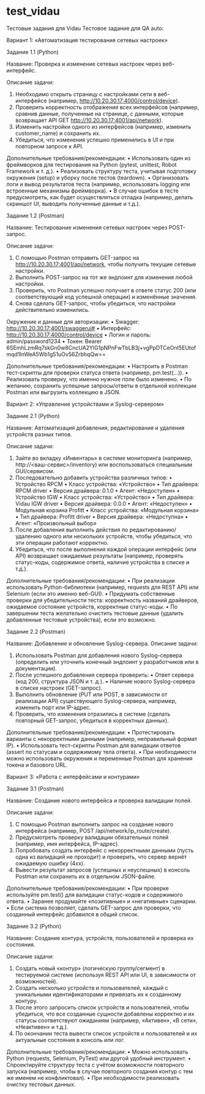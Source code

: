 # test_vidau
 Тестовые задания для Vidau
Тестовое задание для QA auto:

Вариант 1: «Автоматизация тестирования сетевых настроек»

Задание 1.1 (Python)

Название: Проверка и изменение сетевых настроек через веб-интерфейс.

Описание задачи:
 1. Необходимо открыть страницу с настройками сети в веб-интерфейсе (например, http://10.20.30.17:4000/control/device).
 2. Проверить корректность отображения всех интерфейсов (например, сравнив данные, полученные на странице, с данными, которые возвращает API GET http://10.20.30.17:4001/api/network).
 3. Изменить настройки одного из интерфейсов (например, изменить customer_name) и сохранить их.
 4. Убедиться, что изменения успешно применились в UI и при повторном запросе к API.

Дополнительные требования/рекомендации:
 • Использовать один из фреймворков для тестирования на Python (pytest, unittest, Robot Framework и т. д.).
 • Реализовать структуру теста, учитывая подготовку окружения (setup) и уборку после тестов (teardown).
 • Организовать логи и вывод результатов теста (например, использовать logging или встроенные механизмы фреймворка).
 • В случае ошибок в тесте предусмотреть, как будет осуществляться отладка (например, делать скриншот UI, выводить полученные данные и т.д.).


Задание 1.2 (Postman)

Название: Тестирование изменения сетевых настроек через POST-запрос.

Описание задачи:
 1. С помощью Postman отправить GET-запрос на http://10.20.30.17:4001/api/network, чтобы получить текущие сетевые настройки.
 2. Выполнить POST-запрос на тот же эндпоинт для изменения любой настройки.
 3. Проверить, что Postman успешно получает в ответе статус 200 (или соответствующий код успешной операции) и изменённые значения.
 4. Снова сделать GET-запрос, чтобы убедиться, что настройки действительно изменились.

Окружение и данные для авторизации:
 • Swagger: http://10.20.30.17:4001/swaggerui#
 • Интерфейс: http://10.20.30.17:4000/control/device
 • Логин и пароль: admin/password1234
 • Токен: Bearer 6SEmhLzmRq7skGn0w8CncUA2YlG1pNPnFwTbLB3j+vgPpDTCeOnI5EUtofmqd1InWeA5Wb1g51uOv56ZrbhqQw==

Дополнительные требования/рекомендации:
 • Настроить в Postman тест-скрипты для проверки статуса ответа (например, pm.test(...)).
 • Реализовать проверку, что именно нужное поле было изменено.
 • По желанию, сохранить успешные запросы/ответы в отдельной коллекции Postman или выгрузить коллекцию в JSON.



Вариант 2: «Управление устройствами и Syslog-сервером»

Задание 2.1 (Python)

Название: Автоматизация добавления, редактирования и удаления устройств разных типов.

Описание задачи:
 1. Зайти во вкладку «Инвентарь» в системе мониторинга (например, http://<ваш-сервис>/inventory) или воспользоваться специальным GUI/сервисом.
 2. Последовательно добавить устройства различных типов:
 • Устройство RPCM
 • Класс устройства: «Устройство»
 • Тип драйвера: RPCM driver
 • Версия драйвера: 0.1.0
 • Агент: «Недоступен»
 • Устройство IGW
 • Класс устройства: «Устройство»
 • Тип драйвера: Vidau IGW driver
 • Версия драйвера: 0.0.0
 • Агент: «Недоступен»
 • Модульная корзина Profitt
 • Класс устройства: «Модульная корзина»
 • Тип драйвера: Profitt driver
 • Версия драйвера: «Недоступна»
 • Агент: «Произвольный выбор»
 3. После добавления выполнить действия по редактированию/удалению одного или нескольких устройств, чтобы убедиться, что эти операции работают корректно.
 4. Убедиться, что после выполнения каждой операции интерфейс (или API) возвращает ожидаемые результаты (например, проверять статус-коды, содержимое ответа, наличие устройства в списке и т.д.).

Дополнительные требования/рекомендации:
 • При реализации использовать Python-библиотеки (например, requests для REST API) или Selenium (если это именно веб-GUI).
 • Придумать собственные проверки для убедительности теста: корректность названий драйверов, ожидаемое состояние устройств, корректные статус-коды.
 • По завершении теста желательно очистить тестовые данные (удалить добавленные тестовые устройства), если это возможно.


Задание 2.2 (Postman)

Название: Добавление и обновление Syslog-сервера.
Описание задачи:
 1. Использовать Postman для добавления нового Syslog-сервера (определить или уточнить конечный эндпоинт у разработчиков или в документации).
 2. После успешного добавления сервера проверить:
 • Ответ сервера (код 200, структура JSON и т. д.).
 • Наличие нового Syslog-сервера в списке настроек (GET-запрос).
 3. Выполнить обновление (PUT или POST, в зависимости от реализации API) существующего Syslog-сервера, например, изменить порт или IP-адрес.
 4. Проверить, что изменения отразились в системе (сделать повторный GET-запрос, убедиться в корректных данных).

Дополнительные требования/рекомендации:
 • Протестировать варианты с некорректными данными (например, неправильный формат IP).
 • Использовать тест-скрипты Postman для валидации ответов (assert по статусам и содержимому тела ответа).
 • При необходимости можно использовать окружения и переменные Postman для хранения токена и базового URL.



Вариант 3: «Работа с интерфейсами и контурами»

Задание 3.1 (Postman)

Название: Создание нового интерфейса и проверка валидации полей.

Описание задачи:
 1. С помощью Postman выполнить запрос на создание нового интерфейса (например, POST /api/network/ip_route/create).
 2. Предусмотреть проверку валидации обязательных полей (например, имя интерфейса, IP-адрес).
 3. Попробовать создать интерфейс с некорректными данными (пусть одна из валидаций не проходит) и проверить, что сервер вернёт ожидаемую ошибку (4xx).
 4. Вывести результат запросов (успешных и неуспешных) в консоль Postman или сохранить их в отдельном JSON-файле.

Дополнительные требования/рекомендации:
 • При проверке используйте pm.test() для валидации статус-кодов и содержимого ответа.
 • Заранее продумайте «позитивные» и «негативные» сценарии.
 • Если система позволяет, сделать GET-запрос для проверки, что созданный интерфейс добавился в общий список.


Задание 3.2 (Python)

Название: Создание контура, устройств, пользователей и проверка их состояния.

Описание задачи:
 1. Создать новый «контур» (логическую группу/сегмент) в тестируемой системе (используя REST API или UI, в зависимости от возможностей).
 2. Создать несколько устройств и пользователей, каждый с уникальными идентификаторами и привязать их к созданному контуру.
 3. После этого запросить список устройств и пользователей, чтобы убедиться, что все созданные сущности добавлены корректно и их статусы соответствуют ожиданиям (например, «Активен», «В сети», «Неактивен» и т.д.).
 4. По окончании теста вывести список устройств и пользователей и их актуальные состояния в консоль или лог.


Дополнительные требования/рекомендации:
 • Можно использовать Python (requests, Selenium, PyTest) или другой удобный инструмент.
 • Спроектируйте структуру теста с учётом возможности повторного запуска (например, чтобы в случае повторного создания контур с тем же именем не конфликтовал).
 • При необходимости реализовать очистку тестовых данных.
